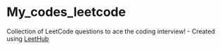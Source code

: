 # My_codes_leetcode
Collection of LeetCode questions to ace the coding interview! - Created using [LeetHub](https://github.com/QasimWani/LeetHub)
